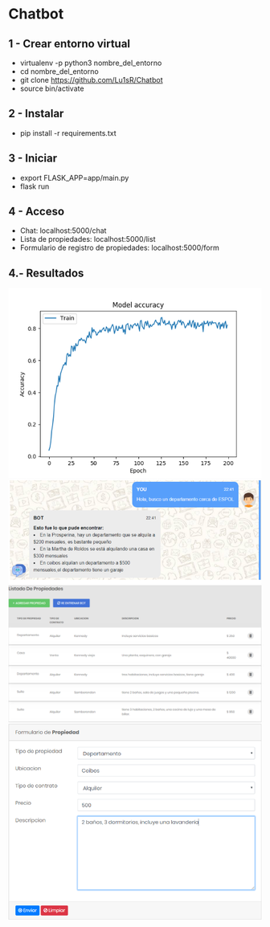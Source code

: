 # Chatbot

1 - Crear entorno virtual
-------------------------------
* virtualenv -p python3 nombre_del_entorno
* cd nombre_del_entorno
* git clone https://github.com/Lu1sR/Chatbot
* source bin/activate

2 - Instalar 
---------------
* pip install -r requirements.txt


3 - Iniciar
---------------
* export FLASK_APP=app/main.py 
* flask run

4 - Acceso
----------------------
* Chat: localhost:5000/chat
* Lista de propiedades: localhost:5000/list
* Formulario de registro de propiedades: localhost:5000/form

4.- Resultados
-----------------------
![exactitud](results/accuracy.png)
![chat](results/chat.png)
![list](results/list.png)
![form](results/form.png)

